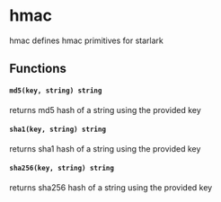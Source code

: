 # hmac

hmac defines hmac primitives for starlark

## Functions

#### `md5(key, string) string`

returns md5 hash of a string using the provided key

#### `sha1(key, string) string`

returns sha1 hash of a string using the provided key

#### `sha256(key, string) string`

returns sha256 hash of a string using the provided key

